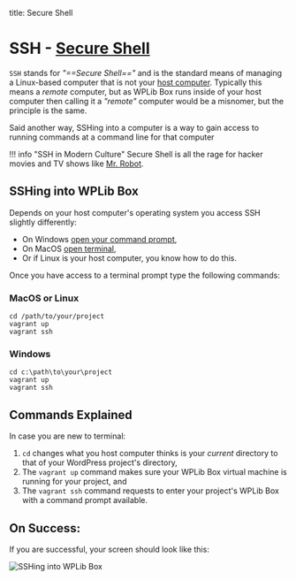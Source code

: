 title: Secure Shell

# SSH - [Secure Shell](https://www.ssh.com/ssh/protocol/)
`SSH` stands for _"==Secure Shell=="_ and is the standard means of managing a Linux-based 
computer that is not your [host computer](/glossary#host-machine).  Typically this means a _remote_ computer, but as WPLib 
Box runs inside of your host computer then calling it a _"remote"_ computer would be a misnomer, but the principle is the same. 

Said another way, SSHing into a computer is a way to gain access to running commands at a command line for that computer 

!!! info "SSH in Modern Culture" 
    Secure Shell is all the rage for hacker movies and TV shows like [Mr. Robot](https://www.youtube.com/watch?v=PGjLhOhMLXc).  
 
## SSHing into WPLib Box
Depends on your host computer's operating system you access SSH slightly differently:

- On Windows [open your command prompt](https://www.lifewire.com/how-to-open-command-prompt-2618089), 
- On MacOS [open terminal](https://www.wikihow.com/Open-a-Terminal-Window-in-Mac), 
- Or if Linux is your host computer, you know how to do this.

Once you have access to a terminal prompt type the following commands:

### MacOS or Linux     

    cd /path/to/your/project
    vagrant up
    vagrant ssh

### Windows     

    cd c:\path\to\your\project
    vagrant up
    vagrant ssh


## Commands Explained
In case you are new to terminal: 

1. `cd` changes what you host computer thinks is your _current_ directory to that of your 
 WordPress project's directory, 
2. The `vagrant up` command makes sure your WPLib Box virtual machine is running for your project, and 
3. The `vagrant ssh` command requests to enter your project's WPLib Box with a command prompt available.  


## On Success:
If you are successful, your screen should look like this:

![SSHing into WPLib Box](/images/secure-shell.png)
 
 
